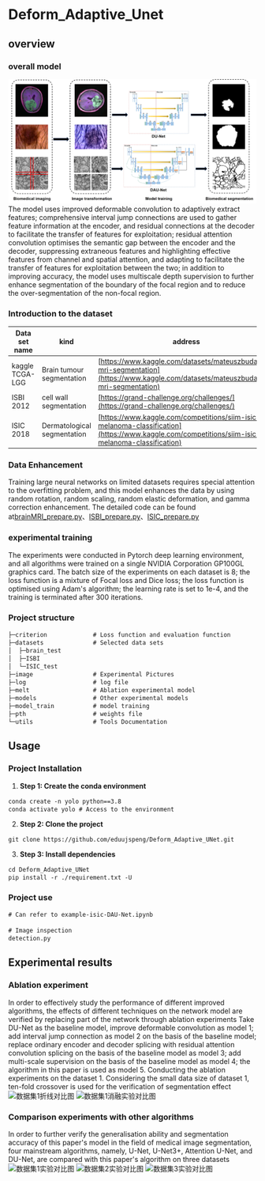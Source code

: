 # Deform_Adaptive_Unet
## overview
### overall model
![overall model image](/image/1.jpg)
    The model uses improved deformable convolution to adaptively extract features; comprehensive interval jump connections are used to gather feature information at the encoder, and residual connections at the decoder to facilitate the transfer of features for exploitation; residual attention convolution optimises the semantic gap between the encoder and the decoder, suppressing extraneous features and highlighting effective features from channel and spatial attention, and adapting to facilitate the transfer of features for exploitation between the two; in addition to improving accuracy, the model uses multiscale depth supervision to further enhance segmentation of the boundary of the focal region and to reduce the over-segmentation of the non-focal region.

### Introduction to the dataset
| Data set name  | kind | address |
| ------------- | ------------- | ------------- |
| kaggle TCGA-LGG  | Brain tumour segmentation  | [https://www.kaggle.com/datasets/mateuszbuda/lgg-mri-segmentation](https://www.kaggle.com/datasets/mateuszbuda/lgg-mri-segmentation)  |
| ISBI 2012  | cell wall segmentation  | [https://grand-challenge.org/challenges/](https://grand-challenge.org/challenges/)  |
| ISIC 2018  | Dermatological segmentation  | [https://www.kaggle.com/competitions/siim-isic-melanoma-classification](https://www.kaggle.com/competitions/siim-isic-melanoma-classification)  |

### Data Enhancement
Training large neural networks on limited datasets requires special attention to the overfitting problem, and this model enhances the data by using random rotation, random scaling, random elastic deformation, and gamma correction enhancement. The detailed code can be found at[brainMRI_prepare.py](./utils/brainMRI_prepare.py)、[ISBI_prepare.py](./utils/ISBI_prepare.py)、[ISIC_prepare.py](./utils/ISIC_prepare.py)

### experimental training
The experiments were conducted in Pytorch deep learning environment, and all algorithms were trained on a single NVIDIA Corporation GP100GL graphics card. The batch size of the experiments on each dataset is 8; the loss function is a mixture of Focal loss and Dice loss; the loss function is optimised using Adam's algorithm; the learning rate is set to 1e-4, and the training is terminated after 300 iterations.

### Project structure
    ├─criterion             # Loss function and evaluation function
    ├─datasets              # Selected data sets
    │  ├─brain_test
    │  ├─ISBI
    │  └─ISIC_test
    ├─image                 # Experimental Pictures
    ├─log                   # log file
    ├─melt                  # Ablation experimental model
    ├─models                # Other experimental models
    ├─model_train           # model training
    ├─pth                   # weights file
    └─utils                 # Tools Documentation

## Usage
### Project Installation
1. **Step 1: Create the conda environment**
```
conda create -n yolo python==3.8
conda activate yolo # Access to the environment
```

2. **Step 2: Clone the project**
```
git clone https://github.com/eduujspeng/Deform_Adaptive_UNet.git
```

3. **Step 3: Install dependencies**
```
cd Deform_Adaptive_UNet
pip install -r ./requirement.txt -U
```
### Project use
```
# Can refer to example-isic-DAU-Net.ipynb

# Image inspection
detection.py
```

## Experimental results
### Ablation experiment
In order to effectively study the performance of different improved algorithms, the effects of different techniques on the network model are verified by replacing part of the network through ablation experiments
Take DU-Net as the baseline model, improve deformable convolution as model 1; add interval jump connection as model 2 on the basis of the baseline model; replace ordinary encoder and decoder splicing with residual attention convolution splicing on the basis of the baseline model as model 3; add multi-scale supervision on the basis of the baseline model as model 4; the algorithm in this paper is used as model 5. Conducting the ablation experiments on the dataset 1. Considering the small data size of dataset 1, ten-fold crossover is used for the verification of segmentation effect
![数据集1折线对比图](/image/图7.jpg)
![数据集1消融实验对比图](/image/图8.jpg)

### Comparison experiments with other algorithms
In order to further verify the generalisation ability and segmentation accuracy of this paper's model in the field of medical image segmentation, four mainstream algorithms, namely, U-Net, U-Net3+, Attention U-Net, and DU-Net, are compared with this paper's algorithm on three datasets
![数据集1实验对比图](/image/图9.jpg)
![数据集2实验对比图](/image/图10.jpg)
![数据集3实验对比图](/image/图11.jpg)



